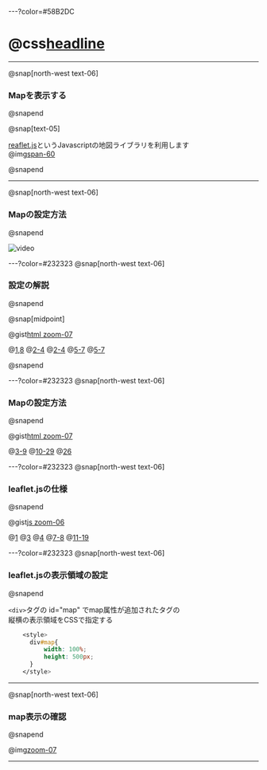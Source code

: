 ---?color=#58B2DC
# @css[headline](Mapの表示)

---
@snap[north-west text-06]
### Mapを表示する
@snapend

@snap[text-05]

[reaflet.js](https://leafletjs.com/)というJavascriptの地図ライブラリを利用します<br>
@img[span-60](template/img/Show-map/leaflet.png)

@snapend

---
@snap[north-west text-06]
### Mapの設定方法
@snapend

![video](https://player.vimeo.com/video/311163533)

---?color=#232323
@snap[north-west text-06]
### 設定の解説
@snapend

@snap[midpoint]

@gist[html zoom-07](Yoosuke/71f36e00c2f8bb53d393bad8ec641f4b)

@[1,8](タグと呼ばれるマークアップ言語でタグとタグで囲んで記述していく)
@[2-4](headタグの中は、属性等を記載していく)
@[2-4](leaflet.jsのCDNはheadタグ内に記載する)
@[5-7](bodyタグの中に、ブラウザに表示したい内容を記載していく)
@[5-7](templates/page/index.html.eexの内容がbodyタグ内に書き込まれる)

@snapend

---?color=#232323
@snap[north-west text-06]
### Mapの設定方法
@snapend

@gist[html zoom-07](Yoosuke/37515f03b30f71e37048a5cff4e0ea74)

@[3-9](HTMLの属性情報などを記載する箇所)
@[10-29](ブラウザに表示される情報を記載する箇所)
@[26](index.html.eexの内容を書き込んでいる箇所)

---?color=#232323
@snap[north-west text-06]
### leaflet.jsの仕様
@snapend

@gist[js zoom-06](Yoosuke/073a29cd06b12ff1cb15f9aa83e659ab)

@[1](最初に表示する地点の緯度経度を記載する)
@[3](地図タイルのpngを設定する)
@[4](地図タイル提供元の情報を設定する)
@[7-8](地図にマッピングする緯度経度と名称の情報を設定する)
@[11-19](今回の入力例)

---?color=#232323
@snap[north-west text-06]
### leaflet.jsの表示領域の設定
@snapend

```<div>```タグの id="map" でmap属性が追加されたタグの<br>
縦横の表示領域をCSSで指定する<br>

```css
    <style>
      div#map{
          width: 100%;
          height: 500px;
      }
    </style>
```
---
@snap[north-west text-06]
### map表示の確認
@snapend

@img[zoom-07](template/img/Show-map/map_server.png)

---

